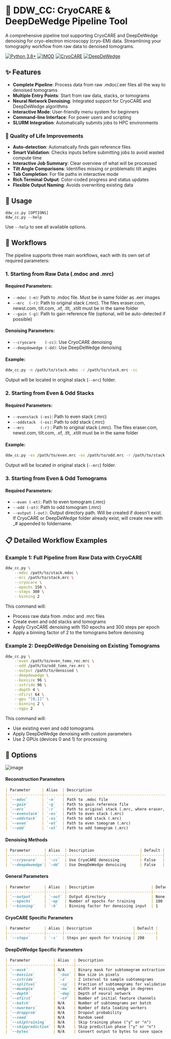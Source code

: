 # 🧬 DDW_CC: CryoCARE & DeepDeWedge Pipeline Tool

A comprehensive pipeline tool supporting CryoCARE and DeepDeWedge denoising for cryo-electron microscopy (cryo-EM) data. Streamlining your tomography workflow from raw data to denoised tomograms.

[![Python 3.8+](https://img.shields.io/badge/Python-3.8+-blue.svg)](https://www.python.org/downloads/)
[![IMOD](https://img.shields.io/badge/IMOD-Compatible-green.svg)](https://bio3d.colorado.edu/imod/)
[![CryoCARE](https://img.shields.io/badge/CryoCARE-Supported-orange.svg)](https://github.com/juglab/cryoCARE)
[![DeepDeWedge](https://img.shields.io/badge/DeepDeWedge-Supported-red.svg)](https://github.com/deepdewedge)

## ✨ Features

- **Complete Pipeline**: Process data from raw .mdoc/.eer files all the way to denoised tomograms
- **Multiple Entry Points**: Start from raw data, stacks, or tomograms
- **Neural Network Denoising**: Integrated support for CryoCARE and DeepDeWedge algorithms
- **Interactive Mode**: User-friendly menu system for beginners
- **Command-line Interface**: For power users and scripting
- **SLURM Integration**: Automatically submits jobs to HPC environments

### 🌟 Quality of Life Improvements

- **Auto-detection**: Automatically finds gain reference files
- **Smart Validation**: Checks inputs before submitting jobs to avoid wasted compute time
- **Interactive Job Summary**: Clear overview of what will be processed
- **Tilt Angle Comparisons**: Identifies missing or problematic tilt angles
- **Tab Completion**: For file paths in interactive mode
- **Rich Terminal Output**: Color-coded progress and status updates
- **Flexible Output Naming**: Avoids overwriting existing data

## 🚀 Usage

```
ddw_cc.py [OPTIONS]
ddw_cc.py --help
```

Use `--help` to see all available options.

## 🧩 Workflows

The pipeline supports three main workflows, each with its own set of required parameters:

### 1. Starting from Raw Data (.mdoc and .mrc)

#### Required Parameters:
- `--mdoc (-m)`: Path to .mdoc file. Must be in same folder as .eer images
- `--mrc  (-r)`: Path to original stack (.mrc). The files eraser.com, newst.com, tilt.com, .xf, .tlt, .xtilt must be in the same folder
- `--gain (-g)`: Path to gain reference file (optional, will be auto-detected if possible)

#### Denoising Parameters:
- `--cryocare    (-cc)`: Use CryoCARE denoising
- `--deepdewedge (-dd)`: Use DeepDeWedge denoising

#### Example:

```bash
ddw_cc.py -m /path/to/stack.mdoc -r /path/to/stack.mrc -cc
```

Output will be located in original stack (`--mrc`) folder.

### 2. Starting from Even & Odd Stacks

#### Required Parameters:
- `--evenstack (-es)`: Path to even stack (.mrc)
- `--oddstack  (-os)`: Path to odd stack (.mrc)
- `--mrc       (-r)` : Path to original stack (.mrc). The files eraser.com, newst.com, tilt.com, .xf, .tlt, .xtilt must be in the same folder

#### Example:

```bash
ddw_cc.py -es /path/to/even.mrc -os /path/to/odd.mrc -r /path/to/stack.mrc -dd
```

Output will be located in original stack (`--mrc`) folder.

### 3. Starting from Even & Odd Tomograms

#### Required Parameters:
- `--even (-et)`: Path to even tomogram (.mrc)
- `--odd (-ot)`: Path to odd tomogram (.mrc)
- `--output (-out)`: Output directory path. Will be created if doesn't exist. If CryoCARE or DeepDeWedge folder already exist, will create new with _# appended to foldername.

## 📋 Detailed Workflow Examples

### Example 1: Full Pipeline from Raw Data with CryoCARE

```bash
ddw_cc.py \
    --mdoc /path/to/stack.mdoc \
    --mrc /path/to/stack.mrc \
    --cryocare \
    --epochs 150 \
    --steps 300 \
    --binning 2
```
    
This command will:
- Process raw data from .mdoc and .mrc files
- Create even and odd stacks and tomograms
- Apply CryoCARE denoising with 150 epochs and 300 steps per epoch
- Apply a binning factor of 2 to the tomograms before denoising

### Example 2: DeepDeWedge Denoising on Existing Tomograms

```bash
ddw_cc.py \
    --even /path/to/even_tomo_rec.mrc \
    --odd /path/to/odd_tomo_rec.mrc \
    --output /path/to/denoised \
    --deepdewedge \
    --boxsize 96 \
    --zstride 96 \
    --depth 4 \
    --nfirst 64 \
    --gpu "[0,1]" \
    --binning 2 \
    --ngpu 2
```

This command will:
- Use existing even and odd tomograms
- Apply DeepDeWedge denoising with custom parameters
- Use 2 GPUs (devices 0 and 1) for processing


## 📖 Options

![image](https://github.com/user-attachments/assets/1950b6cb-5ba6-4d5e-bc4b-4df47ed7fa22)

#### Reconstruction Parameters
```markdown
| Parameter     | Alias  | Description                                                   | Default |
|---------------|--------|---------------------------------------------------------------|---------|
| `--mdoc`      | `-m`   | Path to .mdoc file                                            | None    |
| `--gain`      | `-g`   | Path to gain reference file                                   | None    |
| `--mrc`       | `-r`   | Path to original stack (.mrc, where eraser, newst, tilt, .tlt, .xf, .xtilt are) | None    |
| `--evenstack` | `-es`  | Path to even stack (.mrc)                                     | None    |
| `--oddstack`  | `-os`  | Path to odd stack (.mrc)                                      | None    |
| `--even`      | `-et`  | Path to even tomogram (.mrc)                                  | None    |
| `--odd`       | `-ot`  | Path to odd tomogram (.mrc)                                   | None    |
``` 
#### Denoising Methods
```markdown
| Parameter      | Alias  | Description                    | Default |
|----------------|--------|--------------------------------|---------|
| `--cryocare`   | `-cc`  | Use CryoCARE denoising         | False   |
| `--deepdewedge`| `-dd`  | Use DeepDeWedge denoising      | False   |
```
#### General Parameters
```markdown
| Parameter      | Alias  | Description                         | Default                         |
|----------------|--------|-------------------------------------|---------------------------------|
| `--output`     | `-out` | Output directory                    | None                            |
| `--epochs`     | `-ep`  | Number of epochs for training       | 100 (CryoCARE), 200 (DeepDeWedge) |
| `--binning`    | `-b`   | Binning factor for denoising input  | 1                               |
```
#### CryoCARE Specific Parameters
```markdown
| Parameter      | Alias | Description                  | Default |
|----------------|-------|------------------------------|---------|
| `--steps`      | `-s`  | Steps per epoch for training | 200     |
```
#### DeepDeWedge Specific Parameters
```markdown
| Parameter          | Alias  | Description                                              | Default |
|--------------------|--------|----------------------------------------------------------|---------|
| `--mask`           | N/A    | Binary mask for subtomogram extraction                   | None    |
| `--boxsize`        | `-box` | Box size in pixels                                       | 72      |
| `--zstride`        | `-z`   | Z interval to sample subtomograms                        | 72      |
| `--splitval`       | `-sp`  | Fraction of subtomograms for validation                  | 0.1     |
| `--mwangle`        | `-mw`  | Width of missing wedge in degrees                        | 70.0    |
| `--depth`          | `-dep` | Depth of neural network                                  | 3       |
| `--nfirst`         | `-nf`  | Number of initial feature channels                       | 32      |
| `--batch`          | N/A    | Number of subtomograms per batch                         | 5       |
| `--nworkers`       | N/A    | Number of data loading workers                           | 8       |
| `--dropprob`       | N/A    | Dropout probability                                      | 0.0     |
| `--seed`           | N/A    | Random seed                                              | 42      |
| `--skiptraining`   | N/A    | Skip training phase ("y" or "n")                         | "n"     |
| `--skipprediction` | N/A    | Skip prediction phase ("y" or "n")                       | "n"     |
| `--bytes`          | N/A    | Convert output to bytes to save space ("y" or "n")       | "n"     |
```
